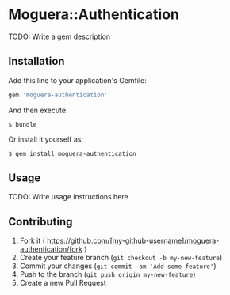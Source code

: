 # Moguera::Authentication

TODO: Write a gem description

## Installation

Add this line to your application's Gemfile:

```ruby
gem 'moguera-authentication'
```

And then execute:

    $ bundle

Or install it yourself as:

    $ gem install moguera-authentication

## Usage

TODO: Write usage instructions here

## Contributing

1. Fork it ( https://github.com/[my-github-username]/moguera-authentication/fork )
2. Create your feature branch (`git checkout -b my-new-feature`)
3. Commit your changes (`git commit -am 'Add some feature'`)
4. Push to the branch (`git push origin my-new-feature`)
5. Create a new Pull Request
